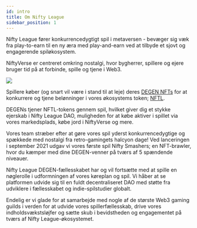 ```yaml
---
id: intro
title: Om Nifty League
sidebar_position: 1
---
```


Nifty League fører konkurrencedygtigt spil i metaversen - bevæger sig væk fra play-to-earn til en ny æra med play-and-earn ved at tilbyde et sjovt og engagerende spiløkosystem.

NiftyVerse er centreret omkring nostalgi, hvor bygherrer, spillere og ejere bruger tid på at forbinde, spille og tjene i Web3.

![](/img/story.gif)

Spillere køber (og snart vil være i stand til at leje) deres [DEGEN NFTs](https://opensea.io/collection/niftydegen) for at konkurrere og tjene belønninger i vores økosystems token; [NFTL](https://www.coingecko.com/en/coins/nifty-league).

DEGENs tjener NFTL-tokens gennem spil, hvilket giver dig et stykke ejerskab i Nifty League DAO, muligheden for at købe aktiver i spillet via vores markedsplads, købe jord i NiftyVerse og mere.

Vores team stræber efter at gøre vores spil yderst konkurrencedygtige og spækkede med nostalgi fra retro-gamingets halcyon dage! Ved lanceringen i september 2021 udgav vi vores første spil Nifty Smashers; en NFT-brawler, hvor du kæmper med dine DEGEN-venner på tværs af 5 spændende niveauer.

Nifty League DEGEN-fællesskabet har og vil fortsætte med at spille en nøglerolle i udformningen af vores køreplan og spil. Vi håber at se platformen udvide sig til en fuldt decentraliseret DAO med støtte fra udviklere i fællesskabet og indie-spilstudier globalt.

Endelig er vi glade for at samarbejde med nogle af de største Web3 gaming guilds i verden for at udvide vores spillerfællesskab, drive vores indholdsvækstsløjfer og sætte skub i bevidstheden og engagementet på tværs af Nifty League-økosystemet.
